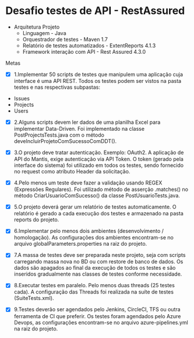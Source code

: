 # Desafio testes de API - RestAssured
- Arquitetura Projeto
    - Linguagem - Java
    - Orquestrador de testes - Maven 1.7
    - Relatório de testes automatizados - ExtentReports 4.1.3
    - Framework interação com API - Rest Assured 4.3.0

Metas

- [X] 1.Implementar 50 scripts de testes que manipulem uma aplicação cuja interface é uma API REST. 
Todos os testes podem ser vistos na pasta testes e nas respectivas subpastas:
- Issues
- Projects
- Users

- [X] 2.Alguns scripts devem ler dados de uma planilha Excel para implementar Data-Driven.
Foi implementado na classe PostProjectsTests.java com o método deveIncluirProjetoComSucessoComDDT(). 

- [X] 3.O projeto deve tratar autenticação. Exemplo: OAuth2.
A aplicação de API do Mantis, exige autenticação via API Token. O token (gerado pela interface do sistema) foi utilizado em todos os testes, sendo fornecido no request como atributo Header da solicitação.

- [X] 4.Pelo menos um teste deve fazer a validação usando REGEX (Expressões Regulares). 
Foi utilizado método de asserção .matches() no método CriarUsuarioComSucesso() da classe PostUsuarioTests.java.

- [X] 5.O projeto deverá gerar um relatório de testes automaticamente. 
O relatório é gerado a cada execução dos testes e armazenado na pasta reports do projeto.

- [X] 6.Implementar pelo menos dois ambientes (desenvolvimento / homologação). 
As configurações dos ambientes encontram-se no arquivo globalParameters.properties na raiz do projeto.

- [X] 7.A massa de testes deve ser preparada neste projeto, seja com scripts carregando massa nova no BD ou com restore de banco de dados. 
Os dados são apagados ao final da execução de todos os testes e são inseridos gradualmente nas classes de testes conforme necessidade.

- [X] 8.Executar testes em paralelo. Pelo menos duas threads (25 testes cada). 
A configuração das Threads foi realizada na suíte de testes (SuiteTests.xml).

- [X] 9.Testes deverão ser agendados pelo Jenkins, CircleCI, TFS ou outra ferramenta de CI que preferir. 
Os testes foram agendados pelo Azure Devops, as configurações encontram-se no arquivo azure-pipelines.yml na raiz do projeto.
